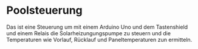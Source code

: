 # Poolsteuerung
Das ist eine Steuerung um mit einem Arduino Uno und dem Tastenshield und einem Relais die Solarheizungungspumpe zu steuern und die Temperaturen wie Vorlauf, Rücklauf und Paneltemperaturen zun ermitteln.
